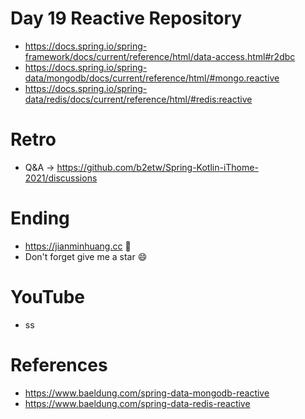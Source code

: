 # Day 19 Reactive Repository
* https://docs.spring.io/spring-framework/docs/current/reference/html/data-access.html#r2dbc
* https://docs.spring.io/spring-data/mongodb/docs/current/reference/html/#mongo.reactive
* https://docs.spring.io/spring-data/redis/docs/current/reference/html/#redis:reactive

# Retro
* Q&A -> https://github.com/b2etw/Spring-Kotlin-iThome-2021/discussions

# Ending
* https://jianminhuang.cc 🌈
* Don't forget give me a star 😄

# YouTube
* ss

# References
* https://www.baeldung.com/spring-data-mongodb-reactive
* https://www.baeldung.com/spring-data-redis-reactive
